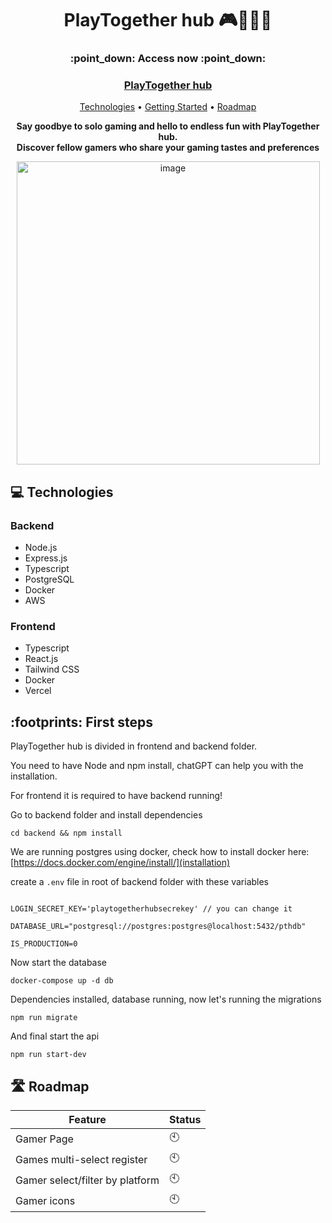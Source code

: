 
  <h1 align="center" style="font-weight: bold;">PlayTogether hub 🎮🧑‍🤝‍🧑</h1>
 
 <h3 align="center" style="font-weight: bold;">:point_down: Access now :point_down:</h3>
 <h3 align="center" ><a target="_blank" href="https://playtogetherhub.vercel.app/"> PlayTogether hub</a></h3>
 
 <p align="center">
  <a href="#technologies">Technologies</a> • 
  <a href="#started">Getting Started</a> • 
  <a href="#future">Roadmap</a>
 </p>
 
 <p align="center">
     <b>Say goodbye to solo gaming and hello to endless fun with PlayTogether hub.<br> Discover fellow gamers who share your gaming tastes and preferences</b>
 </p>
 
 <p align="center">
   <img width="485" alt="image" src="https://github.com/guirlviana/helpinvestor/assets/65058505/b97911dd-1603-41d9-8938-d52cfd5258bd">
 </p>
 
 <h2 id="technologies">💻 Technologies</h2>


### Backend

- Node.js
- Express.js
- Typescript
- PostgreSQL
- Docker
- AWS

### Frontend

- Typescript
- React.js
- Tailwind CSS
- Docker
- Vercel

 <h2 id="started">:footprints: First steps</h2>

 PlayTogether hub is divided in frontend and backend folder.

 You need to have Node and npm install, chatGPT can help you with the installation.

 For frontend it is required to have backend running!

Go to backend folder and install dependencies

 ```
 cd backend && npm install
```

We are running postgres using docker, check how to install docker here: [https://docs.docker.com/engine/install/](installation)


create a `.env` file in root of backend folder with these variables
```

LOGIN_SECRET_KEY='playtogetherhubsecrekey' // you can change it

DATABASE_URL="postgresql://postgres:postgres@localhost:5432/pthdb"

IS_PRODUCTION=0
```

Now start the database

```
docker-compose up -d db
```

Dependencies installed, database running, now let's running the migrations

 ```
 npm run migrate
```

And final start the api 

 ```
npm run start-dev
 ```
 
 <h2 id="future">🛣️ Roadmap</h2>
 
 | Feature | Status |
 | ------- | ------- | 
 | Gamer Page | 🕙 | 
 | Games multi-select register  | 🕙 | 
 | Gamer select/filter by platform  | 🕙 | 
 | Gamer icons  | 🕙 | 

